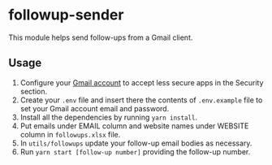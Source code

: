 # followup-sender

This module helps send follow-ups from a Gmail client.

## Usage

1. Configure your [Gmail account](https://myaccount.google.com/) to accept less secure apps in the Security section.
2. Create your `.env` file and insert there the contents of `.env.example` file to set your Gmail account email and password.
3. Install all the dependencies by running `yarn install`.
4. Put emails under EMAIL column and website names under WEBSITE column in `followups.xlsx` file.
5. In `utils/followups` update your follow-up email bodies as necessary.
6. Run `yarn start [follow-up number]` providing the follow-up number.

